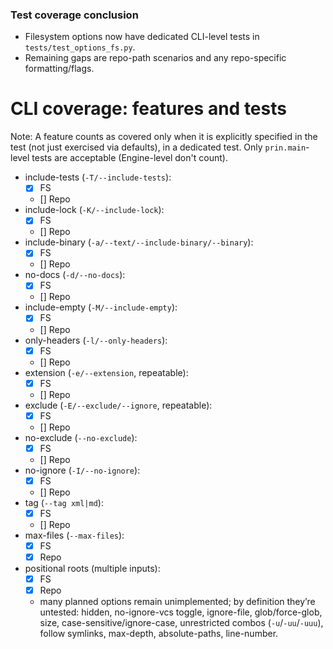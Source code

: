 ### Test coverage conclusion

- Filesystem options now have dedicated CLI-level tests in `tests/test_options_fs.py`.
- Remaining gaps are repo-path scenarios and any repo-specific formatting/flags.

# CLI coverage: features and tests

Note: A feature counts as covered only when it is explicitly specified in the test (not just exercised via defaults), in a dedicated test.
Only `prin.main`-level tests are acceptable (Engine-level don't count).

- include-tests (`-T/--include-tests`):
  - [x] FS
  - [] Repo
- include-lock (`-K/--include-lock`):
  - [x] FS
  - [] Repo
- include-binary (`-a/--text/--include-binary/--binary`):
  - [x] FS
  - [] Repo
- no-docs (`-d/--no-docs`):
  - [x] FS
  - [] Repo
- include-empty (`-M/--include-empty`):
  - [x] FS
  - [] Repo
- only-headers (`-l/--only-headers`):
  - [x] FS
  - [] Repo
- extension (`-e/--extension`, repeatable):
  - [x] FS
  - [] Repo
- exclude (`-E/--exclude/--ignore`, repeatable):
  - [x] FS
  - [] Repo
- no-exclude (`--no-exclude`):
  - [x] FS
  - [] Repo
- no-ignore (`-I/--no-ignore`):
  - [x] FS
  - [] Repo
- tag (`--tag xml|md`):
  - [x] FS
  - [] Repo
- max-files (`--max-files`):
  - [x] FS
  - [x] Repo
- positional roots (multiple inputs):
  - [x] FS
  - [x] Repo
  - many planned options remain unimplemented; by definition they’re untested: hidden, no-ignore-vcs toggle, ignore-file, glob/force-glob, size, case-sensitive/ignore-case, unrestricted combos (`-u`/`-uu`/`-uuu`), follow symlinks, max-depth, absolute-paths, line-number.

